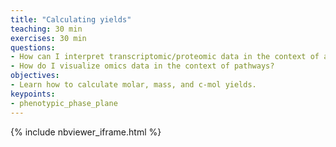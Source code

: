 ```yaml
---
title: "Calculating yields"
teaching: 30 min
exercises: 30 min
questions:
- How can I interpret transcriptomic/proteomic data in the context of a metabolic model?
- How do I visualize omics data in the context of pathways?
objectives:
- Learn how to calculate molar, mass, and c-mol yields.
keypoints:
- phenotypic_phase_plane
---
```


{% include nbviewer_iframe.html %}
